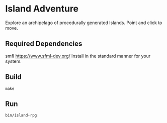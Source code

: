 # Island Adventure

Explore an archipelago of procedurally generated Islands. Point and click to move.

## Required Dependencies

smfl https://www.sfml-dev.org/
Install in the standard manner for your system.

## Build

    make

## Run

    bin/island-rpg